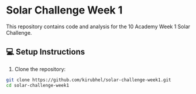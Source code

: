 # Solar Challenge Week 1

This repository contains code and analysis for the 10 Academy Week 1 Solar Challenge.

## 💻 Setup Instructions

1. Clone the repository:
```bash
git clone https://github.com/kirubhel/solar-challenge-week1.git
cd solar-challenge-week1

